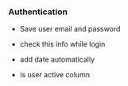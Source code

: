 ### Authentication

-   Save user email and password
-   check this info while login

-   add date automatically
-   is user active column
